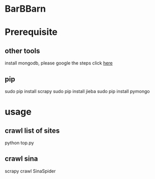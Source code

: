 # BarBBarn

# Prerequisite
## other tools
install mongodb, please google the steps
click [here](https://www.digitalocean.com/community/tutorials/how-to-install-mongodb-on-ubuntu-16-04)

## pip
sudo pip install scrapy
sudo pip install jieba
sudo pip install pymongo

# usage
## crawl list of sites
python top.py 

## crawl sina
scrapy crawl SinaSpider


